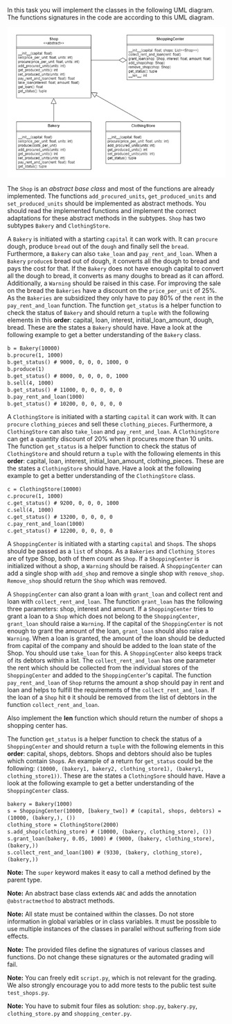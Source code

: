 In this task you will implement the classes in the following
UML diagram. The functions signatures in the code are according to this UML
diagram.

![UML for Shops](resource/Shops_UML.png)

The `Shop` is an *abstract base class* and most of the functions are already
implemented. The functions `add_procured_units`, `get_produced_units` and 
`set_produced_units` should be implemented as abstract methods. You should 
read the implemented functions and implement the correct adaptations for these
abstract methods in the subtypes. `Shop` has two 
subtypes `Bakery` and `ClothingStore`.

A `Bakery` is initiated with a starting `capital` it can work with. It can 
`procure` dough, produce `bread` out of the `dough` and finally sell the `bread`.
Furthermore, a `Bakery` can also `take_loan` and `pay_rent_and_loan`.
When a `Bakery` `produce`s bread out of dough, it converts all the dough to bread
and pays the cost for that. If the `Bakery` does not have enough capital to
convert all the dough to bread, it converts as many doughs to bread as it can afford.
Additionally, a `Warning` should be raised in this case. For improving the sale 
on the bread the `Bakeries` have a discount on the `price_per_unit` of 25%. 
As the `Bakeries` are subsidized they only have to pay 80% of the `rent` in the
`pay_rent_and_loan` function. The function `get_status` is a helper function to
check the status of `Bakery` and should return a `tuple`
with the following elements in this **order**: capital, loan, interest, 
initial_loan_amount, dough, bread. These are the states a `Bakery` should have.
Have a look at the following example to get a better understanding of the 
`Bakery` class.

    b = Bakery(10000)
    b.procure(1, 1000) 
    b.get_status() # 9000, 0, 0, 0, 1000, 0
    b.produce(1)
    b.get_status() # 8000, 0, 0, 0, 0, 1000
    b.sell(4, 1000)
    b.get_status() # 11000, 0, 0, 0, 0, 0
    b.pay_rent_and_loan(1000)
    b.get_status() # 10200, 0, 0, 0, 0, 0

A `ClothingStore` is initiated with a starting `capital` it can work with. It can 
`procure` `clothing_pieces` and sell these `clothing_pieces`.
Furthermore, a `ClothingStore` can also `take_loan` and `pay_rent_and_loan`.
A `ClothingStore` can get a quantity discount of 20% when it procures more than 
10 units. The function `get_status` is a helper function to
check the status of `ClothingStore` and should return a `tuple`
with the following elements in this **order**: capital, loan, interest, 
initial_loan_amount, clothing_pieces. These are the states a `ClothingStore` 
should have. Have a look at the following example to get a better understanding 
of the `ClothingStore` class.

    c = ClothingStore(10000)
    c.procure(1, 1000) 
    c.get_status() # 9200, 0, 0, 0, 1000
    c.sell(4, 1000)
    c.get_status() # 13200, 0, 0, 0, 0
    c.pay_rent_and_loan(1000)
    c.get_status() # 12200, 0, 0, 0, 0

A `ShoppingCenter` is initiated with a starting `capital` and `Shop`s. The shops
should be passed as a `list` of shops. As a `Bakeries` and `Clothing_Stores` are 
of type Shop, both of them count as `Shop`. If a `ShoppingCenter` is initialized
without a shop, a `Warning` should be raised. A `ShoppingCenter` can add a single 
shop with `add_shop` and remove a single shop with `remove_shop`. `Remove_shop`
should return the `Shop` which was removed. 

A `ShoppingCenter` can also grant
a loan with `grant_loan` and collect rent and loan with `collect_rent_and_loan`.
The function `grant_loan` has the following three parameters: shop, interest and 
amount. If a `ShoppingCenter` tries to grant a loan to a `Shop` which does not
belong to the `ShoppingCenter`, `grant_loan` should raise a `Warning`. If the 
capital of the `ShoppingCenter` is not enough to grant the amount of the loan,
`grant_loan` should also raise a `Warning`. When a loan is granted, the amount of
the loan should be deducted from capital of the company and should be added to
the loan state of the Shop. You should use `take_loan` for this. A `ShoppingCenter`
also keeps track of its debtors within a list.
The `collect_rent_and_loan` has one parameter the rent which should be collected
from the individual stores of the `ShoppingCenter` and added to the 
`ShoppingCenter`'s capital. The function `pay_rent_and_loan` of `Shop` returns
the amount a shop should pay in rent and loan and helps to fulfill the requirements
of the `collect_rent_and_loan`. If the loan of a `Shop` hit `0` it should be
removed from the list of debtors in the function `collect_rent_and_loan`.

Also implement the __len__ function which should return the number of shops 
a shopping center has.

The function `get_status` is a helper function to
check the status of a `ShoppingCenter` and should return a `tuple`
with the following elements in this **order**: capital, shops, debtors. Shops 
and debtors should also be tuples which contain `Shop`s. An example of a return
for `get_status` could be the following:
`(10000, (bakery1, bakery2, clothing_store1), (bakery1, clothing_store1))`.
These are the states a `ClothingSore` 
should have. Have a look at the following example to get a better understanding 
of the `ShoppingCenter` class.

    bakery = Bakery(1000)
    s = ShoppingCenter(10000, [bakery_two]) # (capital, shops, debtors) = (10000, (bakery,), ())
    clothing_store = ClothingStore(2000)
    s.add_shop(clothing_store) # (10000, (bakery, clothing_store), ())
    s.grant_loan(bakery, 0.05, 1000) # (9000, (bakery, clothing_store), (bakery,))
    s.collect_rent_and_loan(100) # (9330, (bakery, clothing_store), (bakery,))


**Note:** The `super` keyword makes it easy to call a method defined by the parent type.


**Note:** An abstract base class extends `ABC` and adds the annotation 
`@abstractmethod` to abstract methods.

**Note:** All state must be contained within the classes. Do not store 
information in global variables or in class variables. It must be possible to 
use multiple instances of the classes in parallel without suffering from side 
effects.

**Note:** The provided files define the signatures of various classes and 
functions. Do not change these signatures or the automated grading will fail.

**Note:** You can freely edit `script.py`, which is not relevant for the grading. 
We also strongly encourage you to add more tests to the public 
test suite `test_shops.py`.

**Note:** You have to submit four files as solution: `shop.py`, 
`bakery.py`, `clothing_store.py` and `shopping_center.py`.